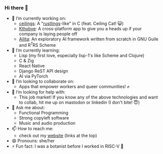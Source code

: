 ### Hi there 👋

- 🔭 I’m currently working on:
    - [ceilings](https://github.com/Pinjontall94/ceilings): A "[rustlings](https://rustlings.cool)-like" in C (feat. Ceiling Cat! 😺)
    - [Kthxbye](https://github.com/Pinjontall94/kthxbye): A cross-platform app to give you a heads up if your company is laying people off
    - [Ailita](https://github.com/Pinjontall94/ailita): An exploratory AI framework written from scratch in GNU Guile and R<sup>7</sup>RS Scheme
- 🌱 I’m currently learning:
    - Lisp (my first love, especially lisp-1's like Scheme and Clojure)
    - C & Zig
    - React Native
    - Django ReST API design
    - AI via PyTorch
- 👯 I’m looking to collaborate on:
    - Apps that empower workers and queer communities! ✊
- 🤔 I’m looking for help with:
    - This job market! If you know any of the above technologies and want to collab, hit me up on mastodon or linkedin (I don't bite! 😇)
- 💬 Ask me about:
    - Functional Programming
    - Strong copyleft software
    - Music and audio production
- 📫 How to reach me:
    - check out my [website](https://pinjontall94.github.io) (links at the top)
- 😄 Pronouns: she/her
- ⚡ Fun fact: I was a botanist before I worked in RISC-V 🌱
